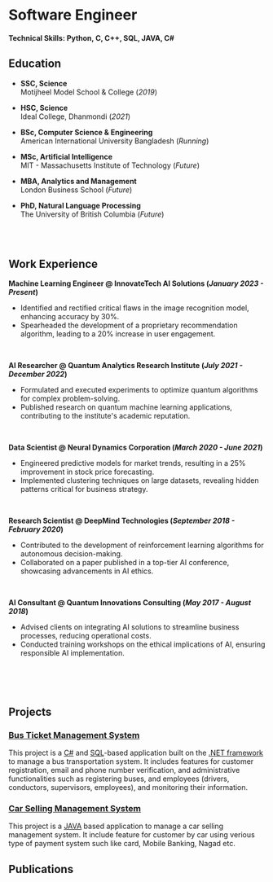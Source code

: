 # Software Engineer

#### Technical Skills: Python, C, C++, SQL, JAVA, C#

## Education
- **SSC, Science**  
  Motijheel Model School & College (_2019_)

- **HSC, Science**  
  Ideal College, Dhanmondi (_2021_)

- **BSc, Computer Science & Engineering**  
  American International University Bangladesh (_Running_)

- **MSc, Artificial Intelligence**  
  MIT - Massachusetts Institute of Technology (_Future_)

- **MBA, Analytics and Management**  
  London Business School (_Future_)

- **PhD, Natural Language Processing**  
  The University of British Columbia (_Future_)


<br>
<br>

## Work Experience
**Machine Learning Engineer @ InnovateTech AI Solutions (_January 2023 - Present_)**
- Identified and rectified critical flaws in the image recognition model, enhancing accuracy by 30%.
- Spearheaded the development of a proprietary recommendation algorithm, leading to a 20% increase in user engagement.

<br>

**AI Researcher @ Quantum Analytics Research Institute (_July 2021 - December 2022_)**
- Formulated and executed experiments to optimize quantum algorithms for complex problem-solving.
- Published research on quantum machine learning applications, contributing to the institute's academic reputation.

<br>

**Data Scientist @ Neural Dynamics Corporation (_March 2020 - June 2021_)**
- Engineered predictive models for market trends, resulting in a 25% improvement in stock price forecasting.
- Implemented clustering techniques on large datasets, revealing hidden patterns critical for business strategy.

<br>

**Research Scientist @ DeepMind Technologies (_September 2018 - February 2020_)**
- Contributed to the development of reinforcement learning algorithms for autonomous decision-making.
- Collaborated on a paper published in a top-tier AI conference, showcasing advancements in AI ethics.

<br>

**AI Consultant @ Quantum Innovations Consulting (_May 2017 - August 2018_)**
- Advised clients on integrating AI solutions to streamline business processes, reducing operational costs.
- Conducted training workshops on the ethical implications of AI, ensuring responsible AI implementation.

<br>
<br>
<br>

## Projects
### [Bus Ticket Management System](https://github.com/Basharul2002/VOVO)
This project is a [C#](https://en.wikipedia.org/wiki/C_Sharp_(programming_language)) and [SQL](https://en.wikipedia.org/wiki/SQL)-based application built on the [.NET framework](https://en.wikipedia.org/wiki/.NET_Framework) to manage a bus transportation system. It includes features for customer registration, email and phone number verification, and administrative functionalities such as registering buses, and employees (drivers, conductors, supervisors, employees), and monitoring their information.


### [Car Selling Management System](https://github.com/Basharul2002/Prestige-Motor-Sales)
This project is a [JAVA](https://en.wikipedia.org/wiki/Java_(programming_language)) based application to manage a car selling management system. It include feature for customer by car using verious type of payment system such like card, Mobile Banking, Nagad etc.

## Publications
